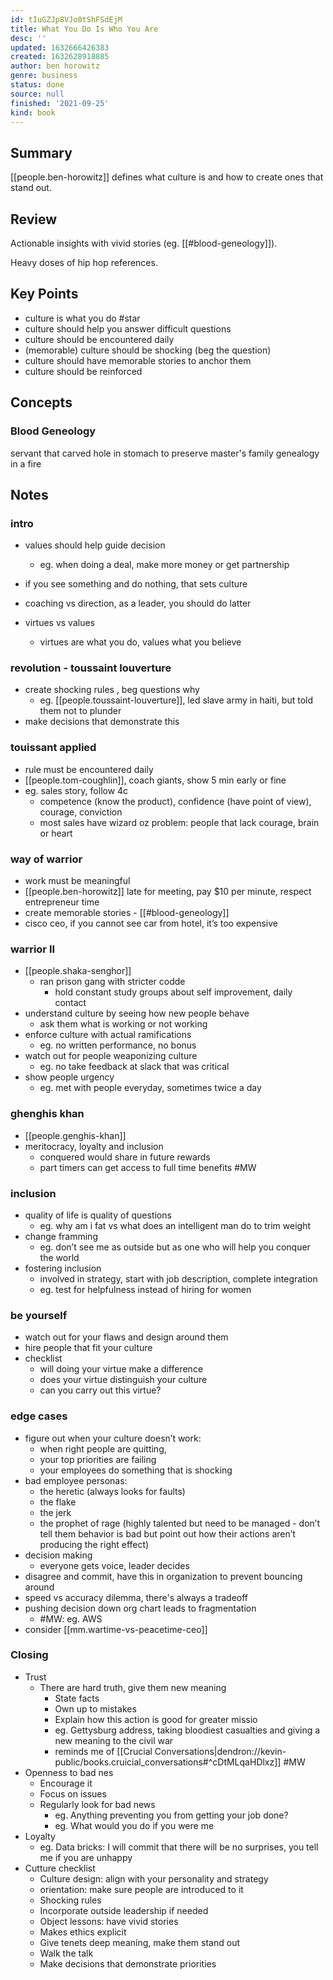 ```yaml
---
id: tIuGZJp8VJo0tShFSdEjM
title: What You Do Is Who You Are
desc: ''
updated: 1632666426383
created: 1632628918885
author: ben horowitz
genre: business
status: done
source: null
finished: '2021-09-25'
kind: book
---
```


## Summary

[[people.ben-horowitz]] defines what culture is and how to create ones that stand out.

## Review

Actionable insights with vivid stories (eg. [[#blood-geneology]]). 

Heavy doses of hip hop references.

## Key Points
- culture is what you do #star
- culture should help you answer difficult questions
- culture should be encountered daily
- (memorable) culture should be shocking (beg the question)
- culture should have memorable stories to anchor them
- culture should be reinforced 

## Concepts

### Blood Geneology

servant that carved hole in stomach to preserve master's family genealogy in a fire  

<!-- ## People

## Quotes -->

## Notes

### intro
- values should help guide decision 
    - eg. when doing a deal, make more money or get partnership 
- if you see something and do nothing, that sets culture

- coaching vs direction, as a leader, you should do latter
- virtues vs values
    - virtues are what you do, values what you believe 

### revolution - toussaint louverture
- create shocking rules , beg questions why
    - eg. [[people.toussaint-louverture]], led slave army in haiti, but told them not to plunder 
- make decisions that demonstrate this 

### touissant applied
- rule must be encountered daily 
- [[people.tom-coughlin]], coach giants, show 5 min early or fine
- eg. sales story, follow 4c
    - competence (know the product), confidence (have point of view), courage, conviction 
    - most sales have wizard oz problem: people that lack courage, brain or heart

### way of warrior
- work must be meaningful
- [[people.ben-horowitz]] late for meeting, pay $10 per minute, respect entrepreneur time
- create memorable stories - [[#blood-geneology]]
- cisco ceo, if you cannot see car from hotel, it’s too expensive

### warrior II
- [[people.shaka-senghor]]
    - ran prison gang with stricter codde
        - hold constant study groups about self improvement, daily contact 
- understand culture by seeing how new people behave
    - ask them what is working or not working 
- enforce culture with actual ramifications
    - eg. no written performance, no bonus
- watch out for people weaponizing culture
    - eg. no take feedback at slack that was critical
- show people urgency
    - eg. met with people everyday, sometimes twice a day

### ghenghis khan
- [[people.genghis-khan]]
- meritocracy, loyalty and inclusion
    - conquered would share in future rewards 
    - part timers can get access to full time benefits  #MW

### inclusion
- quality of life is quality of questions
    - eg. why am i fat vs what does an intelligent man do to trim weight
- change framming
    - eg. don’t see me as outside but as one who will help you conquer the world
- fostering inclusion
    - involved in strategy, start with job description, complete integration
    - eg. test for helpfulness instead of hiring for women

### be yourself
- watch out for your flaws and design around them
- hire people that fit your culture
- checklist
    - will doing your virtue make a difference
    - does your virtue distinguish your culture
    - can you carry out this virtue?

### edge cases
- figure out when your culture doesn’t work: 
    - when right people are quitting, 
    - your top priorities are failing
    - your employees do something that is shocking
- bad employee personas: 
    - the heretic (always looks for faults)
    - the flake
    - the jerk
    - the prophet of rage (highly talented but need to be managed - don’t tell them behavior is bad but point out how their actions aren’t producing the right effect)
- decision making
    - everyone gets voice, leader decides
- disagree and commit, have this in organization to prevent bouncing around
- speed vs accuracy dilemma, there's always a tradeoff
- pushing decision down org chart leads to fragmentation 
    - #MW: eg. AWS
- consider [[mm.wartime-vs-peacetime-ceo]]

### Closing
- Trust
    - There are hard truth, give them new meaning
        - State facts
        - Own up to mistakes
        - Explain how this action is good for greater missio
        - eg. Gettysburg address, taking bloodiest casualties and giving a new meaning to the civil war
        - reminds me of [[Crucial Conversations|dendron://kevin-public/books.cruicial_conversations#^cDtMLqaHDlxz]] #MW
- Openness to bad nes
    - Encourage it 
    - Focus on issues
    - Regularly look for bad news
        - eg. Anything preventing you from getting your job done?
        - eg. What would you do if you were me
- Loyalty
    - eg. Data bricks: I will commit that there will be no surprises, you tell me if you are unhappy
- Cutture checklist
    - Culture design: align with your personality and strategy
    - orientation: make sure people are introduced to it
    - Shocking rules
    - Incorporate outside leadership if needed
    - Object lessons: have vivid stories
    - Makes ethics explicit
    - Give tenets deep meaning, make them stand out
    - Walk the talk
    - Make decisions that demonstrate priorities
